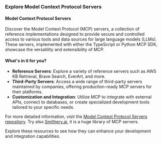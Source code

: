 ### Explore Model Context Protocol Servers

#### Model Context Protocol Servers
Discover the Model Context Protocol (MCP) servers, a collection of reference implementations designed to provide secure and controlled access to various tools and data sources for large language models (LLMs). These servers, implemented with either the TypeScript or Python MCP SDK, showcase the versatility and extensibility of MCP.

#### What's in it for you?
- **Reference Servers**: Explore a variety of reference servers such as AWS KB Retrieval, Brave Search, EverArt, and more.
- **Third-Party Servers**: Access a wide range of third-party servers maintained by companies, offering production-ready MCP servers for their platforms.
- **Customization and Integration**: Utilize MCP to integrate with external APIs, connect to databases, or create specialized development tools tailored to your specific needs.

For more detailed information, visit the [Model Context Protocol Servers repository](https://github.com/modelcontextprotocol/servers). Try also [Smithery.ai](https://smithery.ai), it is a huge library of MCP servers.

Explore these resources to see how they can enhance your development and integration capabilities.
